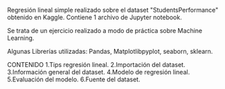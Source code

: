Regresión lineal simple realizado sobre el dataset "StudentsPerformance" obtenido en Kaggle.
Contiene 1 archivo de Jupyter notebook.

Se trata de un ejercicio realizado a modo de práctica sobre Machine Learning.

Algunas Librerías utilizadas:
Pandas, Matplotlibpyplot, seaborn, sklearn.

CONTENIDO
1.Tips regresión lineal.
2.Importación del dataset.
3.Información general del dataset.
4.Modelo de regresión lineal.
5.Evaluación del modelo.
6.Fuente del dataset.

